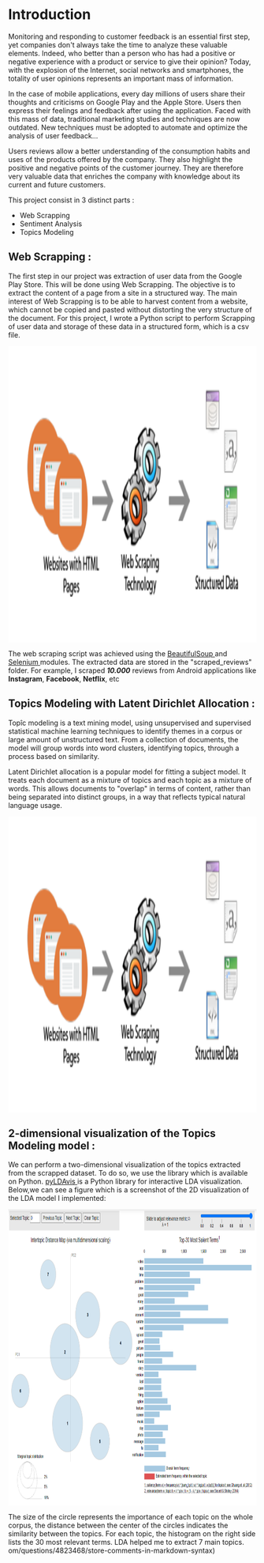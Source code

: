 # Introduction
Monitoring and responding to customer feedback is an essential first step, yet companies don't always take the time to analyze these valuable elements. Indeed, who better than a person who has had a positive or negative experience with a product or service to give their opinion? Today, with the explosion of the Internet, social networks and smartphones, the totality of user opinions represents an important mass of information.

 In the case of mobile applications, every day millions of users share their thoughts and criticisms on Google Play and the Apple Store. Users then express their feelings and feedback after using the application. Faced with this mass of data, traditional marketing studies and techniques are now outdated. New techniques must be adopted to automate and optimize the analysis of user feedback...

Users reviews allow a better understanding of the consumption habits and uses of the products offered by the company. They also highlight the positive and negative points of the customer journey. They are therefore very valuable data that enriches the company with knowledge about its current and future customers.

This project consist in 3 distinct parts : 
- Web Scrapping 
- Sentiment Analysis
- Topics Modeling


## Web Scrapping :
The first step in our project was extraction of user data from the Google Play Store. This will be done using Web Scrapping. The objective is to extract the content of a page from a site in a structured way. The main interest of Web Scrapping is to be able to harvest content from a website, which cannot be copied and pasted without distorting the very structure of the document. For this project, I wrote a Python script to perform Scrapping of user data and storage of these data in a structured form, which is a csv file.

<p align="center">
   <img src="https://github.com/AmineAgrane/Web-Scraping-and-Topics-Modeling-Android-AppStore/blob/main/doc/webscrapping.png" height="600" align="center"/>
</p>

The web scraping script was achieved using the [BeautifulSoup ](https://www.crummy.com/software/BeautifulSoup/bs4/doc/) and [Selenium ](https://selenium-python.readthedocs.io/) modules.
The extracted data are stored in the "scraped_reviews" folder. For example, I scraped ***10.000***  reviews from Android applications like **Instagram**, **Facebook**, **Netflix**, etc


## Topics Modeling with Latent Dirichlet Allocation :
Topîc modeling is a text mining model, using unsupervised and supervised statistical machine learning techniques to identify themes in a corpus or large amount of unstructured text. From a collection of documents, the model will group words into word clusters, identifying topics, through a process based on similarity.

Latent Dirichlet allocation is a popular model for fitting a subject model. It treats each document as a mixture of topics and each topic as a mixture of words. This allows documents to "overlap" in terms of content, rather than being separated into distinct groups, in a way that reflects typical natural language usage.

<p align="center">
   <img src="https://github.com/AmineAgrane/Web-Scraping-and-Topics-Modeling-Android-AppStore/blob/main/doc/webscrapping.png" height="600" align="center"/>
</p>

## 2-dimensional visualization of the Topics Modeling model :
We can perform a two-dimensional visualization of the topics extracted from the scrapped dataset. To do so, we use the  library which is available on Python. [pyLDAvis ](https://github.com/bmabey/pyLDAvis) is a Python library for interactive LDA visualization. Below,we can see a figure which is a screenshot of the 2D visualization of the LDA model I implemented:

<p align="center">
   <img src="https://github.com/AmineAgrane/Web-Scraping-and-Topics-Modeling-Android-AppStore/blob/main/doc/visualize_topics.PNG" height="600" align="center"/>
</p>

The size of the circle represents the importance of each topic on the whole corpus, the distance between the center of the circles indicates the similarity between the topics. For each topic, the histogram on the right side lists the 30 most relevant terms. LDA helped me to extract 7 main topics.
om/questions/4823468/store-comments-in-markdown-syntax)
